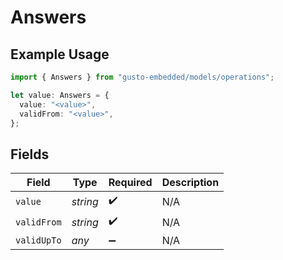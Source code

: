 # Answers

## Example Usage

```typescript
import { Answers } from "gusto-embedded/models/operations";

let value: Answers = {
  value: "<value>",
  validFrom: "<value>",
};
```

## Fields

| Field              | Type               | Required           | Description        |
| ------------------ | ------------------ | ------------------ | ------------------ |
| `value`            | *string*           | :heavy_check_mark: | N/A                |
| `validFrom`        | *string*           | :heavy_check_mark: | N/A                |
| `validUpTo`        | *any*              | :heavy_minus_sign: | N/A                |